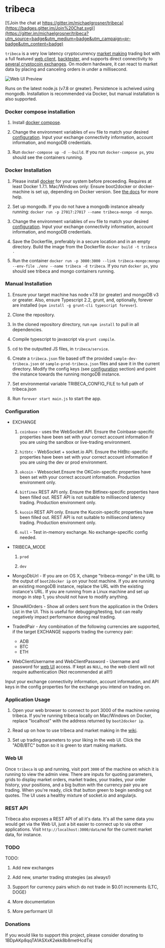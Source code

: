 # tribeca

[![Join the chat at https://gitter.im/michaelgrosner/tribeca](https://badges.gitter.im/Join%20Chat.svg)](https://gitter.im/michaelgrosner/tribeca?utm_source=badge&utm_medium=badge&utm_campaign=pr-badge&utm_content=badge)

`tribeca` is a very low latency cryptocurrency [market making](https://github.com/michaelgrosner/tribeca/wiki#what-is-market-making) trading bot with a full featured [web client](https://github.com/michaelgrosner/tribeca#web-ui), [backtester](https://github.com/michaelgrosner/tribeca/wiki#how-can-i-test-new-trading-strategies), and supports direct connectivity to [several cryptocoin exchanges](https://github.com/michaelgrosner/tribeca#configuration). On modern hardware, it can react to market data by placing and canceling orders in under a millisecond.

![Web UI Preview](https://raw.githubusercontent.com/michaelgrosner/tribeca/master/docs/web_ui_preview.png)

Runs on the latest node.js (v7.8 or greater). Persistence is acheived using mongodb. Installation is recommended via Docker, but manual installation is also supported.

### Docker compose installation

1.  Install [docker compose](https://docs.docker.com/compose/install/).

2.  Change the environment variables of `env` file to match your desired [configuration](https://github.com/michaelgrosner/tribeca#configuration). Input your exchange connectivity information, account information, and mongoDB credentials.

3.  Run `docker-compose up -d --build`. If you run `docker-compose ps`, you should see the containers running.

### Docker Installation

1.  Please install [docker](https://www.docker.com/) for your system before preceeding. Requires at least Docker 1.7.1. Mac/Windows only: Ensure boot2docker or docker-machine is set up, depending on Docker version. See [the docs](https://docs.docker.com/installation/mac/) for more help.

2.  Set up mongodb. If you do not have a mongodb instance already running: `docker run -p 27017:27017 --name tribeca-mongo -d mongo`.

3.  Change the environment variables of `env` file to match your desired [configuration](https://github.com/michaelgrosner/tribeca#configuration). Input your exchange connectivity information, account information, and mongoDB credentials.

4.  Save the Dockerfile, preferably in a secure location and in an empty directory. Build the image from the Dockerfile `docker build -t tribeca .`

5.  Run the container `docker run -p 3000:3000 --link tribeca-mongo:mongo --env-file ./env --name tribeca -d tribeca`. If you run `docker ps`, you should see tribeca and mongo containers running.

### Manual Installation

1.  Ensure your target machine has node v7.8 (or greater) and mongoDB v3 or greater. Also, ensure Typescript 2.2, grunt, and, optionally, forever are installed (`npm install -g grunt-cli typescript forever`).

2.  Clone the repository.

3.  In the cloned repository directory, run `npm install` to pull in all dependencies.

4.  Compile typescript to javascript via `grunt compile`.

5.  cd to the outputted JS files, in `tribeca/service`.

6.  Create a `tribeca.json` file based off the provided `sample-dev-tribeca.json` or `sample-prod-tribeca.json` files and save it in the current directory. Modify the config keys (see [configuration](https://github.com/michaelgrosner/tribeca#configuration) section) and point the instance towards the running mongoDB instance.

7.  Set environmental variable TRIBECA_CONFIG_FILE to full path of tribeca.json

8.  Run `forever start main.js` to start the app.

### Configuration

* EXCHANGE

  1.  `coinbase` - uses the WebSocket API. Ensure the Coinbase-specific properties have been set with your correct account information if you are using the sandbox or live-trading environment.

  2.  `hitbtc` - WebSocket + socket.io API. Ensure the HitBtc-specific properties have been set with your correct account information if you are using the dev or prod environment.

  3.  `okcoin` - Websocket.Ensure the OKCoin-specific properties have been set with your correct account information. Production environment only.

  4.  `bitfinex` REST API only. Ensure the Bitfinex-specific properties have been filled out. REST API is not suitable to millisecond latency trading. Production environment only.

  5.  `kucoin` REST API only. Ensure the Kucoin-specific properties have been filled out. REST API is not suitable to millisecond latency trading. Production environment only.

  6.  `null` - Test in-memory exchange. No exchange-specific config needed.

* TRIBECA_MODE

  1.  `prod`

  2.  `dev`

* MongoDbUrl - If you are on OS X, change "tribeca-mongo" in the URL to the output of `boot2docker ip` on your host machine. If you are running an existing mongoDB instance, replace the URL with the existing instance's URL. If you are running from a Linux machine and set up mongo in step 1, you should not have to modify anything.

* ShowAllOrders - Show all orders sent from the application in the Orders List in the UI. This is useful for debugging/testing, but can really negatively impact performance during real trading.

* TradedPair - Any combination of the following currencies are supported, if the target EXCHANGE supports trading the currency pair:

  * ADB
  * BTC
  * ETH

- WebClientUsername and WebClientPassword - Username and password for [web UI](https://github.com/michaelgrosner/tribeca#web-ui) access. If kept as `NULL`, no the web client will not require authentication (Not recommended at all!!)

Input your exchange connectivity information, account information, and API keys in the config properties for the exchange you intend on trading on.

### Application Usage

1.  Open your web browser to connect to port 3000 of the machine running tribeca. If you're running tribeca locally on Mac/Windows on Docker, replace "localhost" with the address returned by `boot2docker ip`.

2.  Read up on how to use tribeca and market making in the [wiki](https://github.com/michaelgrosner/tribeca/wiki).

3.  Set up trading parameters to your liking in the web UI. Click the "ADB/BTC" button so it is green to start making markets.

### Web UI

Once `tribeca` is up and running, visit port `3000` of the machine on which it is running to view the admin view. There are inputs for quoting parameters, grids to display market orders, market trades, your trades, your order history, your positions, and a big button with the currency pair you are trading. When you're ready, click that button green to begin sending out quotes. The UI uses a healthy mixture of socket.io and angularjs.

### REST API

Tribeca also exposes a REST API of all it's data. It's all the same data you would get via the Web UI, just a bit easier to connect up to via other applications. Visit `http://localhost:3000/data/md` for the current market data, for instance.

### TODO

TODO:

1.  Add new exchanges

2.  Add new, smarter trading strategies (as always!)

3.  Support for currency pairs which do not trade in $0.01 increments (LTC, DOGE)

4.  More documentation

5.  More performant UI

### Donations

If you would like to support this project, please consider donating to 1BDpAKp8qqTA1ASXxK2ekk8b8metHcdTxj
